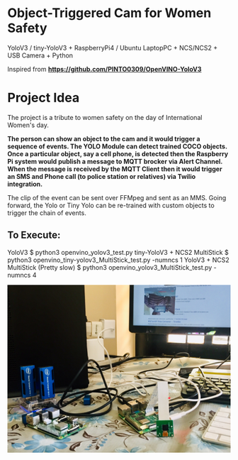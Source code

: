 # Object-Triggered Cam for Women Safety
YoloV3 / tiny-YoloV3 + RaspberryPi4 / Ubuntu LaptopPC + NCS/NCS2 + USB Camera + Python
  
Inspired from **https://github.com/PINTO0309/OpenVINO-YoloV3**

# Project Idea

The project is a tribute to women safety on the day of International Women's day. 

**The person can show an object to the cam and it would trigger a sequence of events. The YOLO Module can detect trained COCO objects. Once a particular object, say a cell phone, is detected then the Raspberry Pi system would publish a message to MQTT brocker via Alert Channel. When the message is received by the MQTT Client then it would trigger an SMS and Phone call (to police station or relatives) via Twilio integration.** 

The clip of the event can be sent over FFMpeg and sent as an MMS. Going  forward, the Yolo or Tiny Yolo can be re-trained with custom objects to trigger the chain of events.

## To Execute:

YoloV3
$ python3 openvino_yolov3_test.py
tiny-YoloV3 + NCS2 MultiStick
$ python3 openvino_tiny-yolov3_MultiStick_test.py -numncs 1
YoloV3 + NCS2 MultiStick (Pretty slow)
$ python3 openvino_yolov3_MultiStick_test.py -numncs 4

![Cam in Action](IMG_1318.jpg)
